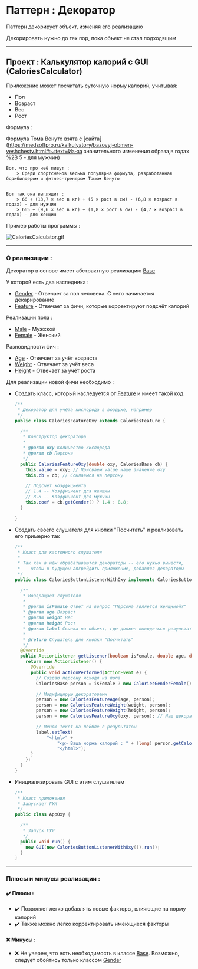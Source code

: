 # Паттерн : Декоратор

Паттерн декорирует объект, изменяя его реализацию

Декорировать нужно до тех пор, пока объект не стал подходящим

----

## Проект : Калькулятор калорий с GUI (CaloriesCalculator)

Приложение может посчитать суточную норму калорий, учитывая:

- Пол
- Возраст
- Вес
- Рост

Формула :

Формула Тома Венуто взята с [сайта](https://medsoftpro.ru/kalkulyatory/bazovyj-obmen-veshchestv.html#:~:text=Из-за значительного изменения образа,в годах %2B 5 - для мужчин)

	Вот, что про неё пишут :
		> Среди спортсменов весьма популярна формула, разработанная бодибилдером и фитнес-тренером Томом Венуто 


	Вот так она выглядит :
		> 66 + (13,7 × вес в кг) + (5 × рост в см) - (6,8 × возраст в годах) - для мужчин
		> 665 + (9,6 × вес в кг) + (1,8 × рост в см) - (4,7 × возраст в годах) - для женщин

Пример работы программы :

![CaloriesCalculator.gif](https://raw.githubusercontent.com/andybeardness/Learning-OOP/main/imgs/CaloriesCalculator.gif)

----

### О реализации :

Декоратор в основе имеет абстрактную реализацию [Base](https://github.com/andybeardness/Learning-OOP/blob/main/03-Decorator-CaloriesCalculator/src/AppCalories/CaloriesCalculator/Base/CaloriesBase.java)

У которой есть два наследника :
	
- [Gender](https://github.com/andybeardness/Learning-OOP/blob/main/03-Decorator-CaloriesCalculator/src/AppCalories/CaloriesCalculator/Genders/CaloriesGender.java) - Отвечает за пол человека. С него начинается декарирование
- [Feature](https://github.com/andybeardness/Learning-OOP/blob/main/03-Decorator-CaloriesCalculator/src/AppCalories/CaloriesCalculator/Features/CaloriesFeature.java) - Отвечает за фичи, которые корректируют подсчёт калорий

Реализации пола :

- [Male](https://github.com/andybeardness/Learning-OOP/blob/main/03-Decorator-CaloriesCalculator/src/AppCalories/CaloriesCalculator/Genders/CaloriesGenderMale.java) - Мужской
- [Female](https://github.com/andybeardness/Learning-OOP/blob/main/03-Decorator-CaloriesCalculator/src/AppCalories/CaloriesCalculator/Genders/CaloriesGenderFemale.java) - Женский

Разновидности фич :

- [Age](https://github.com/andybeardness/Learning-OOP/blob/main/03-Decorator-CaloriesCalculator/src/AppCalories/CaloriesCalculator/Features/CaloriesFeatureAge.java) - Отвечает за учёт возраста
- [Weight](https://github.com/andybeardness/Learning-OOP/blob/main/03-Decorator-CaloriesCalculator/src/AppCalories/CaloriesCalculator/Features/CaloriesFeatureWeight.java) - Отвечает за учёт веса
- [Height](https://github.com/andybeardness/Learning-OOP/blob/main/03-Decorator-CaloriesCalculator/src/AppCalories/CaloriesCalculator/Features/CaloriesFeatureHeight.java) - Отвечает за учёт роста

Для реализации новой фичи необходимо :

- Создать класс, который наследуется от [Feature](https://github.com/andybeardness/Learning-OOP/blob/main/03-Decorator-CaloriesCalculator/src/AppCalories/CaloriesCalculator/Features/CaloriesFeature.java) и имеет такой код

	```java
	/**
	 * Декоратор для учёта кислорода в воздухе, например
	 */
	public class CaloriesFeatureOxy extends CaloriesFeature {

	  /**
	   * Конструктор декоратора
	   *
	   * @param oxy Количество кислорода
	   * @param cb Персона
	   */
	  public CaloriesFeatureOxy(double oxy, CaloriesBase cb) {
	    this.value = oxy; // Присваем value наше значение oxy
	    this.cb = cb; // Ссылаемся на персону

	    // Подсчет коэффициента
	    // 1.4 -- Коэффициент для женщин
	    // 8.8 -- Коэффициент для мужчин
	    this.coef = cb.getGender() ? 1.4 : 8.8;
	  }

	}
	```

- Создать своего слушателя для кнопки "Посчитать" и реализовать его примерно так

	```java
	/**
	 * Класс для кастомного слушателя
	 *
	 * Так как в нём обрабатываются декораторы -- его нужно вынести,
	 *    чтобы в будущем апгрейдить приложение, добавляя декораторы
	 */
	public class CaloriesButtonListenerWithOxy implements CaloriesButtonListenerInterface {

	  /**
	   * Возвращает слушателя
	   *
	   * @param isFemale Ответ на вопрос "Персона является женщиной?"
	   * @param age Возраст
	   * @param weight Вес
	   * @param height Рост
	   * @param label Ссылка на объект, где должен выводиться результат
	   *
	   * @return Слушатель для кнопки "Посчитать"
	   */
	  @Override
	  public ActionListener getListener(boolean isFemale, double age, double weight, double height, double oxy, JLabel label) {
	    return new ActionListener() {
	      @Override
	      public void actionPerformed(ActionEvent e) {
	        // Создаю персону исходя из пола
	        CaloriesBase person = isFemale ? new CaloriesGenderFemale() : new CaloriesGenderMale();

	        // Модифицирую декораторами
	        person = new CaloriesFeatureAge(age, person);
	        person = new CaloriesFeatureWeight(weight, person);
	        person = new CaloriesFeatureHeight(height, person);
	        person = new CaloriesFeatureOxy(oxy, person); // Наш декоратор с фичей

	        // Меняю текст на лейбле с результатом
	        label.setText(
	            "<html>" +
	                "<p> Ваша норма калорий : " + (long) person.getCalories() + " ккал в день</p>" +
	                "</html>");
	      }
	    };
	  }
	}

	```

- Инициализировать GUI с этим слушателем

	```java
	/**
	 * Класс приложения
	 * Запускает ГУИ
	 */
	public class AppOxy {

	  /**
	   * Запуск ГУИ
	   */
	  public void run() {
	    new GUI(new CaloriesButtonListenerWithOxy()).run();
	  }
	}
	```

----

### Плюсы и минусы реализации : 

#### ✔️ Плюсы :

- ✔️ Позволяет легко добавлять новые факторы, влияющие на норму калорий
- ✔️ Также можно легко корректировать имеющиеся факторы

#### ❌ Минусы :

- ❌ Не уверен, что есть необходимость в классе [Base](https://github.com/andybeardness/Learning-OOP/blob/main/03-Decorator-CaloriesCalculator/src/AppCalories/CaloriesCalculator/Base/CaloriesBase.java). Возможно, следует обойтись только классом [Gender](https://github.com/andybeardness/Learning-OOP/blob/main/03-Decorator-CaloriesCalculator/src/AppCalories/CaloriesCalculator/Genders/CaloriesGender.java)

	